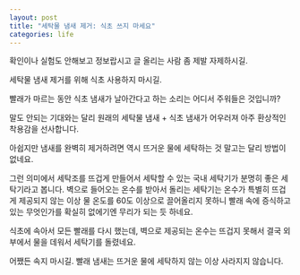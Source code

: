 ```yaml
---
layout: post
title: "세탁물 냄새 제거: 식초 쓰지 마세요"
categories: life
---
```


확인이나 실험도 안해보고 정보랍시고 글 올리는 사람 좀 제발 자제하시길.

세탁물 냄새 제거를 위해 식초 사용하지 마시길. 

빨래가 마르는 동안 식초 냄새가 날아간다고 하는 소리는 어디서 주워들은 것입니까?

말도 안되는 기대와는 달리 원래의 세탁물 냄새 + 식초 냄새가 어우러져 아주 환상적인 착용감을 선사합니다. 

아쉽지만 냄새를 완벽히 제거하려면 역시 뜨거운 물에 세탁하는 것 말고는 달리 방법이 없네요.

그런 의미에서 세탁조를 뜨겁게 만들어서 세탁할 수 있는 국내 세탁기가 분명히 좋은 세탁기라고 봅니다. 벽으로 들어오는 온수를 받아서 돌리는 세탁기는 온수가 특별히 뜨겁게 제공되지 않는 이상 물 온도를 60도 이상으로 끌어올리지 못하니 빨래 속에 증식하고 있는 무엇인가를 확실히 없에기엔 무리가 되는 듯 하네요.

식초에 속아서 모든 빨래를 다시 했는데, 벽으로 제공되는 온수는 뜨겁지 못해서 결국 외부에서 물을 데워서 세탁기를 돌렸네요. 

어쨌든 속지 마시길. 빨래 냄새는 뜨거운 물에 세탁하지 않는 이상 사라지지 않습니다.

